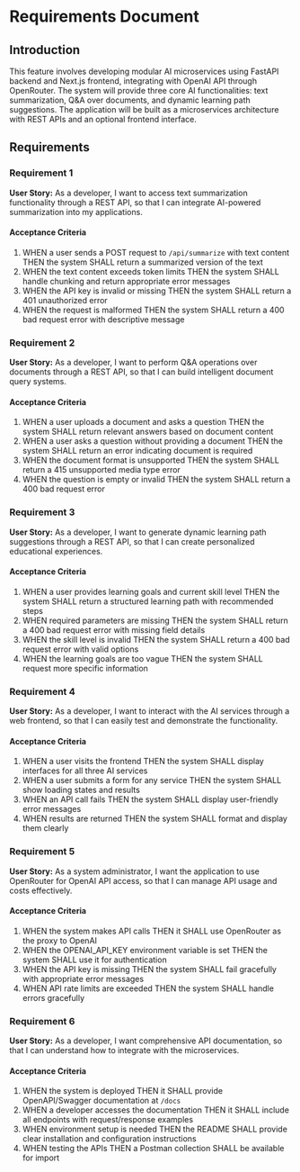 # Requirements Document

## Introduction

This feature involves developing modular AI microservices using FastAPI backend and Next.js frontend, integrating with OpenAI API through OpenRouter. The system will provide three core AI functionalities: text summarization, Q&A over documents, and dynamic learning path suggestions. The application will be built as a microservices architecture with REST APIs and an optional frontend interface.

## Requirements

### Requirement 1

**User Story:** As a developer, I want to access text summarization functionality through a REST API, so that I can integrate AI-powered summarization into my applications.

#### Acceptance Criteria

1. WHEN a user sends a POST request to `/api/summarize` with text content THEN the system SHALL return a summarized version of the text
2. WHEN the text content exceeds token limits THEN the system SHALL handle chunking and return appropriate error messages
3. WHEN the API key is invalid or missing THEN the system SHALL return a 401 unauthorized error
4. WHEN the request is malformed THEN the system SHALL return a 400 bad request error with descriptive message

### Requirement 2

**User Story:** As a developer, I want to perform Q&A operations over documents through a REST API, so that I can build intelligent document query systems.

#### Acceptance Criteria

1. WHEN a user uploads a document and asks a question THEN the system SHALL return relevant answers based on document content
2. WHEN a user asks a question without providing a document THEN the system SHALL return an error indicating document is required
3. WHEN the document format is unsupported THEN the system SHALL return a 415 unsupported media type error
4. WHEN the question is empty or invalid THEN the system SHALL return a 400 bad request error

### Requirement 3

**User Story:** As a developer, I want to generate dynamic learning path suggestions through a REST API, so that I can create personalized educational experiences.

#### Acceptance Criteria

1. WHEN a user provides learning goals and current skill level THEN the system SHALL return a structured learning path with recommended steps
2. WHEN required parameters are missing THEN the system SHALL return a 400 bad request error with missing field details
3. WHEN the skill level is invalid THEN the system SHALL return a 400 bad request error with valid options
4. WHEN the learning goals are too vague THEN the system SHALL request more specific information

### Requirement 4

**User Story:** As a developer, I want to interact with the AI services through a web frontend, so that I can easily test and demonstrate the functionality.

#### Acceptance Criteria

1. WHEN a user visits the frontend THEN the system SHALL display interfaces for all three AI services
2. WHEN a user submits a form for any service THEN the system SHALL show loading states and results
3. WHEN an API call fails THEN the system SHALL display user-friendly error messages
4. WHEN results are returned THEN the system SHALL format and display them clearly

### Requirement 5

**User Story:** As a system administrator, I want the application to use OpenRouter for OpenAI API access, so that I can manage API usage and costs effectively.

#### Acceptance Criteria

1. WHEN the system makes API calls THEN it SHALL use OpenRouter as the proxy to OpenAI
2. WHEN the OPENAI_API_KEY environment variable is set THEN the system SHALL use it for authentication
3. WHEN the API key is missing THEN the system SHALL fail gracefully with appropriate error messages
4. WHEN API rate limits are exceeded THEN the system SHALL handle errors gracefully

### Requirement 6

**User Story:** As a developer, I want comprehensive API documentation, so that I can understand how to integrate with the microservices.

#### Acceptance Criteria

1. WHEN the system is deployed THEN it SHALL provide OpenAPI/Swagger documentation at `/docs`
2. WHEN a developer accesses the documentation THEN it SHALL include all endpoints with request/response examples
3. WHEN environment setup is needed THEN the README SHALL provide clear installation and configuration instructions
4. WHEN testing the APIs THEN a Postman collection SHALL be available for import